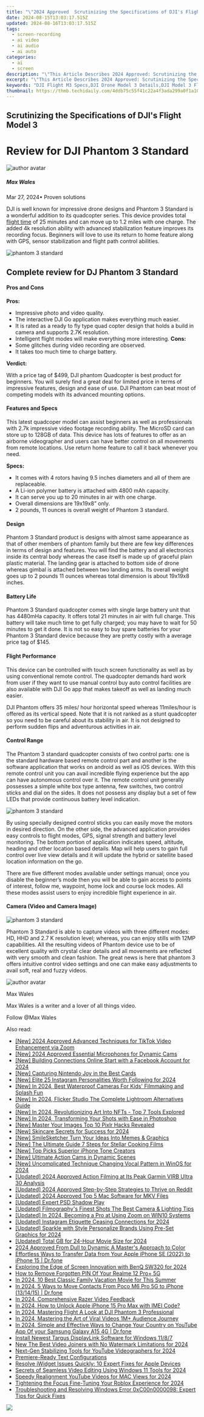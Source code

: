 ```yaml
---
title: "\"2024 Approved  Scrutinizing the Specifications of DJI's Flight Model 3\""
date: 2024-08-15T13:03:17.515Z
updated: 2024-08-16T13:03:17.515Z
tags: 
  - screen-recording
  - ai video
  - ai audio
  - ai auto
categories: 
  - ai
  - screen
description: "\"This Article Describes 2024 Approved: Scrutinizing the Specifications of DJI's Flight Model 3\""
excerpt: "\"This Article Describes 2024 Approved: Scrutinizing the Specifications of DJI's Flight Model 3\""
keywords: "DJI Flight M3 Specs,DJI Drone Model 3 Details,DJI Model 3 Flight Features,DJI Flight Model 3 Standards,Specifications of DJI Model 3,DJI Model 3 Technical Overview,DJI Drone Model 3 Analysis"
thumbnail: https://thmb.techidaily.com/4ddb75c55f41c22a4f3ada299a0f1a1093c8ca9e10e43f8a8e61a1ff732d1283.jpg
---
```


## Scrutinizing the Specifications of DJI's Flight Model 3

# Review for DJI Phantom 3 Standard

![author avatar](https://images.wondershare.com/filmora/article-images/max-wales-author.jpg)

##### Max Wales

 Mar 27, 2024• Proven solutions

 DJI is well known for impressive drone designs and Phantom 3 Standard is a wonderful addition to its quadcopter series. This device provides total [flight time](https://tools.techidaily.com/wondershare/filmora/download/) of 25 minutes and can move up to 1.2 miles with one charge. The added 4k resolution ability with advanced stabilization feature improves its recording focus. Beginners will love to use its return to home feature along with GPS, sensor stabilization and flight path control abilities.

![phantom 3 standard](https://images.wondershare.com/filmora/article-images/dji-phantom-3-standard.jpg)

## Complete review for DJ Phantom 3 Standard

#### Pros and Cons

**Pros:**

* Impressive photo and video quality.
* The interactive DJI Go application makes everything much easier.
* It is rated as a ready to fly type quad copter design that holds a build in camera and supports 2.7K resolution.
* Intelligent flight modes will make everything more interesting.
**Cons:**
* Some glitches during video recording are observed.
* It takes too much time to charge battery.

**Verdict:**

 With a price tag of $499, DJI phantom Quadcopter is best product for beginners. You will surely find a great deal for limited price in terms of impressive features, design and ease of use. DJI Phantom can beat most of competing models with its advanced mounting options.

#### Features and Specs

 This latest quadcoper model can assist beginners as well as professionals with 2.7k impressive video footage recording ability. The MicroSD card can store up to 128GB of data. This device has lots of features to offer as an airborne videographer and users can have better control on all movements from remote locations. Use return home feature to call it back whenever you need.

**Specs:**

* It comes with 4 rotors having 9.5 inches diameters and all of them are replaceable.
* A Li-ion polymer battery is attached with 4800 mAh capacity.
* It can serve you up to 20 minutes in air with one charge.
* Overall dimensions are 19x19x8” only.
* 2 pounds, 11 ounces is overall weight of Phantom 3 standard.

#### Design

 Phantom 3 Standard product is designs with almost same appearance as that of other members of phantom family but there are few key differences in terms of design and features. You will find the battery and all electronics inside its central body whereas the case itself is made up of graceful plain plastic material. The landing gear is attached to bottom side of drone whereas gimbal is attached between two landing arms. Its overall weight goes up to 2 pounds 11 ounces whereas total dimension is about 19x19x8 inches.

#### Battery Life

 Phantom 3 Standard quadcopter comes with single large battery unit that has 4480mHa capacity. It offers total 21 minutes in air with full charge. This battery will take much time to get fully charged; you may have to wait for 50 minutes to get it done. It is not so easy to buy spare batteries for your Phantom 3 Standard device because they are pretty costly with a average price tag of $145.

#### Flight Performance

 This device can be controlled with touch screen functionality as well as by using conventional remote control. The quadcopter demands hard work from user if they want to use manual control buy auto control facilities are also available with DJI Go app that makes takeoff as well as landing much easier.

 DJI Phantom offers 35 miles/ hour horizontal speed whereas 11miles/hour is offered as its vertical speed. Note that it is not ranked as a stunt quadcopter so you need to be careful about its stability in air. It is not designed to perform sudden flips and adventurous activities in air.

#### Control Range

 The Phantom 3 standard quadcopter consists of two control parts: one is the standard hardware based remote control part and another is the software application that works on android as well as iOS devices. With this remote control unit you can avail incredible flying experience but the app can have autonomous control over it. The remote control unit generally possesses a simple white box type antenna, few switches, two control sticks and dial on the sides. It does not possess any display but a set of few LEDs that provide continuous battery level indication.

![phantom 3 standard](https://images.wondershare.com/filmora/article-images/dji-phantom-3-standard-controller.jpg)

 By using specially designed control sticks you can easily move the motors in desired direction. On the other side, the advanced application provides easy controls to flight modes, GPS, signal strength and battery level monitoring. The bottom portion of application indicates speed, altitude, heading and other location based details. Map will help users to gain full control over live view details and it will update the hybrid or satellite based location information on the go.

 There are five different modes available under settings manual; once you disable the beginner’s mode then you will be able to gain access to points of interest, follow me, waypoint, home lock and course lock modes. All these modes assist users to enjoy incredible flight experience in air.

#### Camera (Video and Camera Image)

![phantom 3 standard](https://images.wondershare.com/filmora/article-images/dji-phantom-3-standard-camera.jpg)

 Phantom 3 Standard is able to capture videos with three different modes: HD, HHD and 2.7 K resolution level; whereas, you can enjoy stills with 12MP capabilities. All the resulting videos of Phantom device use to be of excellent quality with crystal clear details and all movements are reflected with very smooth and clean fashion. The great news is here that phantom 3 offers intuitive control video settings and one can make easy adjustments to avail soft, real and fuzzy videos.

![author avatar](https://images.wondershare.com/filmora/article-images/max-wales-author.jpg)

Max Wales

Max Wales is a writer and a lover of all things video.

Follow @Max Wales


<ins class="adsbygoogle"
     style="display:block"
     data-ad-format="autorelaxed"
     data-ad-client="ca-pub-7571918770474297"
     data-ad-slot="1223367746"></ins>



<ins class="adsbygoogle"
     style="display:block"
     data-ad-client="ca-pub-7571918770474297"
     data-ad-slot="8358498916"
     data-ad-format="auto"
     data-full-width-responsive="true"></ins>




<span class="atpl-alsoreadstyle">Also read:</span>
<div><ul>
<li><a href="https://fox-hovers.techidaily.com/new-2024-approved-advanced-techniques-for-tiktok-video-enhancement-via-zoom/"><u>[New] 2024 Approved  Advanced Techniques for TikTok Video Enhancement via Zoom</u></a></li>
<li><a href="https://fox-hovers.techidaily.com/new-2024-approved-essential-microphones-for-dynamic-cams/"><u>[New] 2024 Approved  Essential Microphones for Dynamic Cams</u></a></li>
<li><a href="https://facebook-clips.techidaily.com/new-building-connections-online-start-with-a-facebook-account-for-2024/"><u>[New] Building Connections Online  Start with a Facebook Account for 2024</u></a></li>
<li><a href="https://remote-screen-capture.techidaily.com/new-capturing-nintendo-joy-in-the-best-cards/"><u>[New] Capturing Nintendo Joy in the Best Cards</u></a></li>
<li><a href="https://instagram-video-files.techidaily.com/new-elite-25-instagram-personalities-worth-following-for-2024/"><u>[New] Elite 25 Instagram Personalities Worth Following for 2024</u></a></li>
<li><a href="https://fox-hovers.techidaily.com/new-in-2024-best-waterproof-cameras-for-kids-filmmaking-and-splash-fun/"><u>[New] In 2024, Best Waterproof Cameras For Kids' Filmmaking and Splash Fun</u></a></li>
<li><a href="https://fox-hovers.techidaily.com/new-in-2024-flicker-studio-the-complete-lightroom-alternatives-guide/"><u>[New] In 2024, Flicker Studio  The Complete Lightroom Alternatives Guide</u></a></li>
<li><a href="https://fox-hovers.techidaily.com/new-in-2024-revolutionizing-art-into-nfts-top-7-tools-explored/"><u>[New] In 2024, Revolutionizing Art Into NFTs - Top 7 Tools Explored</u></a></li>
<li><a href="https://fox-hovers.techidaily.com/new-in-2024-transforming-your-shots-with-ease-in-photoshop/"><u>[New] In 2024, Transforming Your Shots with Ease in Photoshop</u></a></li>
<li><a href="https://fox-hovers.techidaily.com/new-master-your-images-top-10-pixlr-hacks-revealed/"><u>[New] Master Your Images  Top 10 Pixlr Hacks Revealed</u></a></li>
<li><a href="https://fox-http.techidaily.com/new-skincare-secrets-for-success-for-2024/"><u>[New] Skincare Secrets for Success for 2024</u></a></li>
<li><a href="https://fox-hovers.techidaily.com/new-smilesketcher-turn-your-ideas-into-memes-and-graphics/"><u>[New] SmileSketcher  Turn Your Ideas Into Memes & Graphics</u></a></li>
<li><a href="https://fox-hovers.techidaily.com/new-the-ultimate-guide-7-steps-for-stellar-cooking-films/"><u>[New] The Ultimate Guide  7 Steps for Stellar Cooking Films</u></a></li>
<li><a href="https://fox-hovers.techidaily.com/new-top-picks-superior-iphone-tone-creators/"><u>[New] Top Picks  Superior iPhone Tone Creators</u></a></li>
<li><a href="https://fox-hovers.techidaily.com/new-ultimate-action-cams-in-dynamic-scenes/"><u>[New] Ultimate Action Cams in Dynamic Scenes</u></a></li>
<li><a href="https://fox-hovers.techidaily.com/new-uncomplicated-technique-changing-vocal-pattern-in-winos-for-2024/"><u>[New] Uncomplicated Technique  Changing Vocal Pattern in WinOS for 2024</u></a></li>
<li><a href="https://fox-hovers.techidaily.com/updated-2024-approved-action-filming-at-its-peak-garmin-virb-ultra-30-analysis/"><u>[Updated] 2024 Approved  Action Filming at Its Peak  Garmin VIRB Ultra 30 Analysis</u></a></li>
<li><a href="https://fox-hovers.techidaily.com/updated-2024-approved-step-by-step-strategies-to-thrive-on-reddit/"><u>[Updated] 2024 Approved  Step-by-Step Strategies to Thrive on Reddit</u></a></li>
<li><a href="https://fox-hovers.techidaily.com/updated-2024-approved-top-5-mac-software-for-mkv-files/"><u>[Updated] 2024 Approved  Top 5 Mac Software for MKV Files</u></a></li>
<li><a href="https://fox-hovers.techidaily.com/updated-expert-psd-shadow-play/"><u>[Updated] Expert PSD Shadow Play</u></a></li>
<li><a href="https://fox-hovers.techidaily.com/updated-filmographys-finest-shots-the-best-camera-and-lighting-tips/"><u>[Updated] Filmography's Finest Shots  The Best Camera & Lighting Tips</u></a></li>
<li><a href="https://fox-hovers.techidaily.com/updated-in-2024-becoming-a-pro-at-using-zoom-on-win10-systems/"><u>[Updated] In 2024, Becoming a Pro at Using Zoom on WIN10 Systems</u></a></li>
<li><a href="https://instagram-video-recordings.techidaily.com/updated-instagram-etiquette-ceasing-connections-for-2024/"><u>[Updated] Instagram Etiquette  Ceasing Connections for 2024</u></a></li>
<li><a href="https://fox-hovers.techidaily.com/updated-sparkle-with-style-personalize-brands-using-pre-set-graphics-for-2024/"><u>[Updated] Sparkle with Style  Personalize Brands Using Pre-Set Graphics for 2024</u></a></li>
<li><a href="https://fox-hovers.techidaily.com/updated-total-gb-for-24-hour-movie-size-for-2024/"><u>[Updated] Total GB for 24-Hour Movie Size for 2024</u></a></li>
<li><a href="https://some-knowledge.techidaily.com/2024-approved-from-dull-to-dynamic-a-masters-approach-to-color/"><u>2024 Approved  From Dull to Dynamic  A Master's Approach to Color</u></a></li>
<li><a href="https://iphone-transfer.techidaily.com/effortless-ways-to-transfer-data-from-your-apple-iphone-se-2022-to-iphone-15-drfone-by-drfone-transfer-from-ios/"><u>Effortless Ways to Transfer Data from Your Apple iPhone SE (2022) to iPhone 15 | Dr.fone</u></a></li>
<li><a href="https://fox-hovers.techidaily.com/exploring-the-edge-of-screen-innovation-with-benq-sw320-for-2024/"><u>Exploring the Edge of Screen Innovation with BenQ SW320 for 2024</u></a></li>
<li><a href="https://easy-unlock-android.techidaily.com/how-to-remove-forgotten-pin-of-your-realme-12-proplus-5g-by-drfone-android/"><u>How to Remove Forgotten PIN Of Your Realme 12 Pro+ 5G</u></a></li>
<li><a href="https://fox-hovers.techidaily.com/in-2024-10-best-classic-family-vacation-movie-for-this-summer/"><u>In 2024, 10 Best Classic Family Vacation Movie for This Summer</u></a></li>
<li><a href="https://android-transfer.techidaily.com/in-2024-5-ways-to-move-contacts-from-poco-m6-pro-5g-to-iphone-131415-drfone-by-drfone-transfer-from-android-transfer-from-android/"><u>In 2024, 5 Ways to Move Contacts From Poco M6 Pro 5G to iPhone (13/14/15) | Dr.fone</u></a></li>
<li><a href="https://screen-mirroring-recording.techidaily.com/in-2024-comprehensive-razer-video-feedback/"><u>In 2024, Comprehensive Razer Video Feedback</u></a></li>
<li><a href="https://sim-unlock.techidaily.com/in-2024-how-to-unlock-apple-iphone-15-pro-max-with-imei-code-by-drfone-ios/"><u>In 2024, How to Unlock Apple iPhone 15 Pro Max with IMEI Code?</u></a></li>
<li><a href="https://fox-hovers.techidaily.com/in-2024-mastering-flight-a-look-at-dji-phantom-3-professional/"><u>In 2024, Mastering Flight  A Look at DJI Phantom 3 Professional</u></a></li>
<li><a href="https://fox-hovers.techidaily.com/in-2024-mastering-the-art-of-viral-videos-1mplus-audience-journey/"><u>In 2024, Mastering the Art of Viral Videos  1M+ Audience Journey</u></a></li>
<li><a href="https://location-social.techidaily.com/in-2024-simple-and-effective-ways-to-change-your-country-on-youtube-app-of-your-samsung-galaxy-a15-4g-drfone-by-drfone-virtual-android/"><u>In 2024, Simple and Effective Ways to Change Your Country on YouTube App Of your Samsung Galaxy A15 4G | Dr.fone</u></a></li>
<li><a href="https://hardware-updates.techidaily.com/install-newest-targus-displaylink-software-for-windows-1187/"><u>Install Newest Targus DisplayLink Software for Windows 11/8/7</u></a></li>
<li><a href="https://video-creation-software.techidaily.com/new-the-best-video-joiners-with-no-watermark-limitations-for-2024/"><u>New The Best Video Joiners with No Watermark Limitations for 2024</u></a></li>
<li><a href="https://fox-hovers.techidaily.com/next-gen-stabilizing-tools-for-youtube-videographers-for-2024/"><u>Next-Gen Stabilizing Tools for YouTube Videographers for 2024</u></a></li>
<li><a href="https://fox-hovers.techidaily.com/premiere-ready-text-configurations/"><u>Premiere-Ready Text Configurations</u></a></li>
<li><a href="https://fox-hovers.techidaily.com/resolve-iwidget-issues-quickly-10-expert-fixes-for-apple-devices/"><u>Resolve iWidget Issues Quickly: 10 Expert Fixes for Apple Devices</u></a></li>
<li><a href="https://fox-hovers.techidaily.com/secrets-of-seamless-video-editing-using-windows-11-tools-for-2024/"><u>Secrets of Seamless Video Editing Using Windows 11 Tools for 2024</u></a></li>
<li><a href="https://facebook-video-share.techidaily.com/speedy-realignment-youtube-videos-for-mac-views-for-2024/"><u>Speedy Realignment  YouTube Videos for MAC Views for 2024</u></a></li>
<li><a href="https://some-approaches.techidaily.com/tightening-the-focus-fine-tuning-your-roblox-experience-for-2024/"><u>Tightening the Focus  Fine-Tuning Your Roblox Experience for 2024</u></a></li>
<li><a href="https://win-howtos.techidaily.com/troubleshooting-and-resolving-windows-error-0xc00n0000098-expert-tips-for-quick-fixes/"><u>Troubleshooting and Resolving Windows Error 0xC00n0000098: Expert Tips for Quick Fixes</u></a></li>
</ul></div>

<!-- affiliate ads begin -->
<a href="https://store.nero.com/order/checkout.php?PRODS=22889392&QTY=1&AFFILIATE=108875&CART=1"><img src="http://webstatic.nero.com/nero2015-com-wAssets/img/affiliate/media/banner728-90eng.jpg" border="0"></a>
<!-- affiliate ads end -->